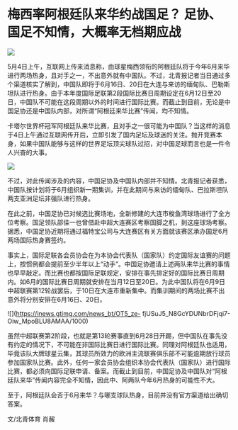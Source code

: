 # 梅西率阿根廷队来华约战国足？ 足协、国足不知情，大概率无档期应战

![](https://inews.gtimg.com/news_bt/OncIlOdcRzNhhvQNfcnhEquX5HDwyM3KNJ-9DmXDSrZywAA/1000)

5月4日上午，互联网上传来消息称，由球星梅西领衔的阿根廷队将于今年6月来华进行两场热身，且对手之一，不出意外就有中国队。不过，北青报记者当日通过多个渠道核实了解到，中国队即将于6月16日、20日在大连与来访的缅甸队、巴勒斯坦队进行热身。由于本年度国际足联第2段国际比赛日周期设定在6月12日至20日，中国队不可能在这段周期以外的时间进行国际比赛。而截止到目前，无论是中国足协还是中国队内部，对所谓“阿根廷来华比赛”传闻，均不知情。

卡塔尔世界杯冠军阿根廷队来华比赛，且对手之一很可能为中国队？当这样的消息于4日上午通过互联网传开后，立即引发了国内足坛及球迷的关注。抛开竞赛本身，如果中国队能够与这样的世界足坛顶尖球队过招，对中国足球而言也是一件令人兴奋的大事。

![](https://inews.gtimg.com/news_bt/OyQlm71pp4PSNT7TAGpNsw6bwOXF3mUuYkMnGqCihMKScAA/1000)

不过，对此传闻涉及的内容，中国足协及中国队内部并不知情。北青报记者获悉，中国队按计划将于6月组织新一期集训，并在此期间与来访的缅甸队、巴拉斯坦队两支亚洲足坛非强队进行热身。

在此之前，中国足协已对候选比赛场地，全新修建的大连市梭鱼湾球场进行了全方位考察。国足领队邵佳一也曾借赴中超大连赛区考察国脚之机，到这座球场考察。据悉，中国足协近期将通过福特宝公司与大连赛区有关方面就该赛区承办国足6月两场国际热身赛签约。

事实上，国际足联各会员协会在为本协会代表队（国家队）约定国际友谊赛的问题上，按惯例都会提前至少半年以上“动手”。中国足协邀请上述两队来华比赛的事情也早早敲定。而比赛也都按国际足联规定，安排在事先排定好的国际比赛日周期内。如6月的国际比赛日周期就安排在当月12日至20日。为此中国队将在6月9日中超联赛第12轮战罢后，于10日在大连市重新集中。而集训期间的两场比赛不出意外将分别安排在6月16日、20日。

![](https://inews.gtimg.com/news_bt/OT5_ze-
fjUSuJ5_N8GcYDUNbrDFjqi7-Oiw_MpoBLU8AMAA/1000)

虽然中超联赛第2阶段，也就是第13轮赛事直到6月28日开踢，但中国队在事先没有约定的情况下，不可能在非国际比赛日进行国际比赛。同理对阿根廷队也适用，毕竟该队大牌球星云集，其球员所效力的欧洲主流联赛俱乐部不可能逾期放行球员参加国家队比赛。此外，任何一家会员协会组织本协会代表队（国家队）进行国际比赛，都必须向国际足联申请、备案。而截止到目前，中国足协及中国队对“阿根廷队来华”传闻内容完全不知情，因此中、阿两队今年6月热身的可能性不大。

至于，阿根廷队会否于6月来华？与哪支球队热身，目前并没有官方渠道给出确切答案。

文/北青体育 肖赧

